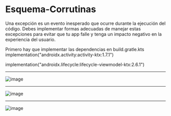 # Esquema-Corrutinas
Una excepción es un evento inesperado que ocurre durante la ejecución del código. Debes implementar formas adecuadas de manejar estas excepciones para evitar que tu app falle y tenga un impacto negativo en la experiencia del usuario.

Primero hay que implementar las dependencias en build.gratle.kts
implementation("androidx.activity:activity-ktx:1.7.1")

implementation("androidx.lifecycle:lifecycle-viewmodel-ktx:2.6.1")

-----

![image](https://github.com/user-attachments/assets/23dde6a7-5195-48a4-a6a7-ba70773023e3)

-----
![image](https://github.com/user-attachments/assets/7fedd0b8-9974-46ec-b7a4-05f51d4f499c)

-----
![image](https://github.com/user-attachments/assets/de558b65-73a3-4e8b-901e-1c54c6e663c3)

